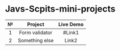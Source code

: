 # Javs-Scpits-mini-projects
| № | Project  | Live Demo  |
| :-----: | :-: | :-: |
| 1 | Form validator | #Link1 |
| 2 | Something else | Link2 |
